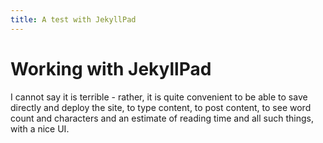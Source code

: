 ```yaml
---
title: A test with JekyllPad
---
```

# Working with JekyllPad

I cannot say it is terrible - rather, it is quite convenient to be able to save directly and deploy the site, to type content, to post content, to see word count and characters and an estimate of reading time and all such things, with a nice UI.
